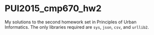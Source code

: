 # PUI2015_cmp670_hw2

My solutions to the second homework set in Principles of Urban Informatics. The only libraries required are `sys`, `json`, `csv`, and `urllib2`. 
